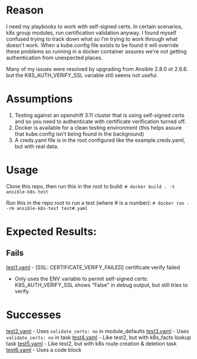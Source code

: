 # Reason
I need my playbooks to work with self-signed certs. In certain scenarios, k8s group modules, run certification validation anyway. I found myself confused trying to track down what so I'm trying to work through what doesn't work. When a kube.config file exists to be found it will override these problems so running in a docker container assures we're not getting authentication from unexpected places.

Many of my issues were resolved by upgrading from Ansible 2.8.0 ot 2.8.6. but the K8S_AUTH_VERIFY_SSL variable still seems not useful.

# Assumptions
1. Testing against an openshift 3.11 cluster that is using self-signed certs and so you need to authenticate with certificate verification turned off. 
2. Docker is available for a clean testing environment (this helps assure that kube.config isn't being found in the background)
3. A creds.yaml file is in the root configured like the example.creds.yaml, but with real data.


# Usage
Clone this repo, then run this in the root to build:
`# docker build . -t ansible-k8s-test `

Run this in the repo root to run a test (where # is a number):
`# docker run --rm ansible-k8s-test test#.yaml`

# Expected Results:

## Fails
[test1.yaml](test1.yaml) - [SSL: CERTIFICATE_VERIFY_FAILED] certificate verify failed
 - Only uses the ENV variable to permit self-signed certs: K8S_AUTH_VERIFY_SSL shows "False" in debug output, but still tries to verify.

# Successes
[test2.yaml](test2.yaml) - Uses `validate_certs: no` in module_defaults
[test3.yaml](test3.yaml) - Uses `validate_certs: no` in task
[test4.yaml](test4.yaml) - Like test2, but with k8s_facts lookup task
[test5.yaml](test5.yaml) - Like test2, but with k8s route creation & deletion task
[test6.yaml](test6.yaml) - Uses a code block

